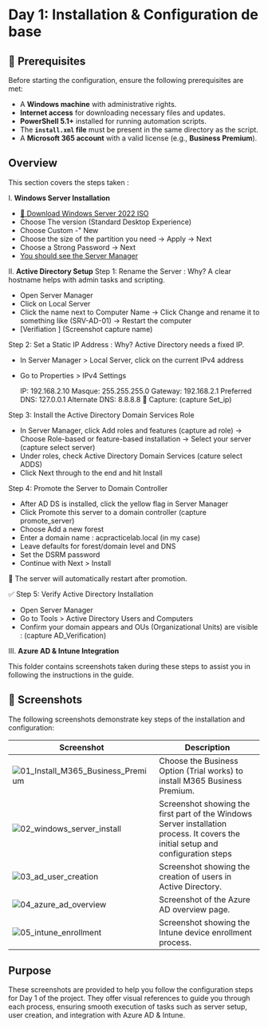 # Day 1: Installation & Configuration de base

## 🧰 Prerequisites
Before starting the configuration, ensure the following prerequisites are met:
- A **Windows machine** with administrative rights.
- **Internet access** for downloading necessary files and updates.
- **PowerShell 5.1+** installed for running automation scripts.
- The **`install.xml` file** must be present in the same directory as the script.
- A **Microsoft 365 account** with a valid license (e.g., **Business Premium**).

## Overview
This section covers the steps taken :

I. **Windows Server Installation**
   - [🔽 Download Windows Server 2022 ISO](https://www.microsoft.com/fr-fr/evalcenter/download-windows-server-2022)
   - Choose The version (Standard Desktop Experience)
   - Choose Custom -" New
   - Choose the size of the partition you need -> Apply -> Next
   - Choose a Strong Password -> Next
   - [You should see the Server Manager](https://github.com/AliChoukatli/SecureIT-for-SMB/blob/main/Screenshots/Day1_Installation_AD/win_serv_1st_screen.png)
     
II. **Active Directory Setup**
  Step 1: Rename the Server : Why? A clear hostname helps with admin tasks and scripting.
   - Open Server Manager
   - Click on Local Server
   - Click the name next to Computer Name -> Click Change and rename it to something like (SRV-AD-01) -> Restart the computer
   - [Verifiation ] (Screenshot capture name)
     
  Step 2: Set a Static IP Address : Why? Active Directory needs a fixed IP.
   - In Server Manager > Local Server, click on the current IPv4 address
   - Go to Properties > IPv4 Settings
     
     IP: 192.168.2.10
     Masque: 255.255.255.0
     Gateway: 192.168.2.1
     Preferred DNS: 127.0.0.1 
     Alternate DNS: 8.8.8.8 
     📸 Capture: (capture Set_ip)

  Step 3: Install the Active Directory Domain Services Role
 
   - In Server Manager, click Add roles and features (capture ad role) -> Choose Role-based or feature-based installation -> Select your server (capture select server)
   - Under roles, check Active Directory Domain Services (cature select ADDS)
   - Click Next through to the end and hit Install

 Step 4: Promote the Server to Domain Controller

- After AD DS is installed, click the yellow flag in Server Manager
- Click Promote this server to a domain controller (capture promote_server)
- Choose Add a new forest
- Enter a domain name : acpracticelab.local (in my case)
- Leave defaults for forest/domain level and DNS
- Set the DSRM password
- Continue with Next > Install

🔁 The server will automatically restart after promotion.

✅ Step 5: Verify Active Directory Installation

- Open Server Manager
- Go to Tools > Active Directory Users and Computers
- Confirm your domain appears and OUs (Organizational Units) are visible : (capture AD_Verification)

III. **Azure AD & Intune Integration**

This folder contains screenshots taken during these steps to assist you in following the instructions in the guide.

## 📸 Screenshots
The following screenshots demonstrate key steps of the installation and configuration:

| Screenshot | Description |
|------------|-------------|
| ![01_Install_M365_Business_Premium](https://github.com/AliChoukatli/SecureIT-for-SMB/blob/main/Screenshots/Day1_Installation_AD/Install%20M365%20Business%20Premium.png) | Choose the Business Option (Trial works) to install M365 Business Premium. |
| ![02_windows_server_install](Screenshots/Day1_Installation_AD/02_windows_server_install.png) | Screenshot showing the first part of the Windows Server installation process. It covers the initial setup and configuration steps
| ![03_ad_user_creation](Screenshots/Day1_Installation_AD/03_ad_user_creation.png) | Screenshot showing the creation of users in Active Directory. |
| ![04_azure_ad_overview](Screenshots/Day1_Installation_AD/04_azure_ad_overview.png) | Screenshot of the Azure AD overview page. |
| ![05_intune_enrollment](Screenshots/Day1_Installation_AD/05_intune_enrollment.png) | Screenshot showing the Intune device enrollment process. |

## Purpose
These screenshots are provided to help you follow the configuration steps for Day 1 of the project. They offer visual references to guide you through each process, ensuring smooth execution of tasks such as server setup, user creation, and integration with Azure AD & Intune.


